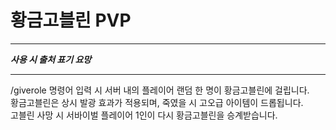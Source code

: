 # 황금고블린 PVP

---

***사용 시 출처 표기 요망***

---

/giverole 명령어 입력 시 서버 내의 플레이어 랜덤 한 명이 황금고블린에 걸립니다.  
황금고블린은 상시 발광 효과가 적용되며, 죽였을 시 고오급 아이템이 드롭됩니다.  
고블린 사망 시 서바이벌 플레이어 1인이 다시 황금고블린을 승계받습니다.  
